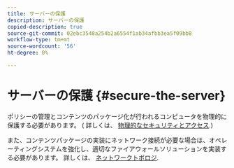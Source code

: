 ```yaml
---
title: サーバーの保護
description: サーバーの保護
copied-description: true
source-git-commit: 02ebc3548a254b2a6554f1ab34afbb3ea5f09bb8
workflow-type: tm+mt
source-wordcount: '56'
ht-degree: 0%

---
```


# サーバーの保護 {#secure-the-server}

ポリシーの管理とコンテンツのパッケージ化が行われるコンピュータを物理的に保護する必要があります。 ( 詳しくは、 [物理的なセキュリティとアクセス](../../aaxs-secure-deployment-guidelines/physical-sec-and-access.md).)

また、コンテンツパッケージの実装にネットワーク接続が必要な場合は、オペレーティングシステムを強化し、適切なファイアウォールソリューションを実装する必要があります。 詳しくは、 [ネットワークトポロジ](../../aaxs-secure-deployment-guidelines/overview/network-topology.md).
